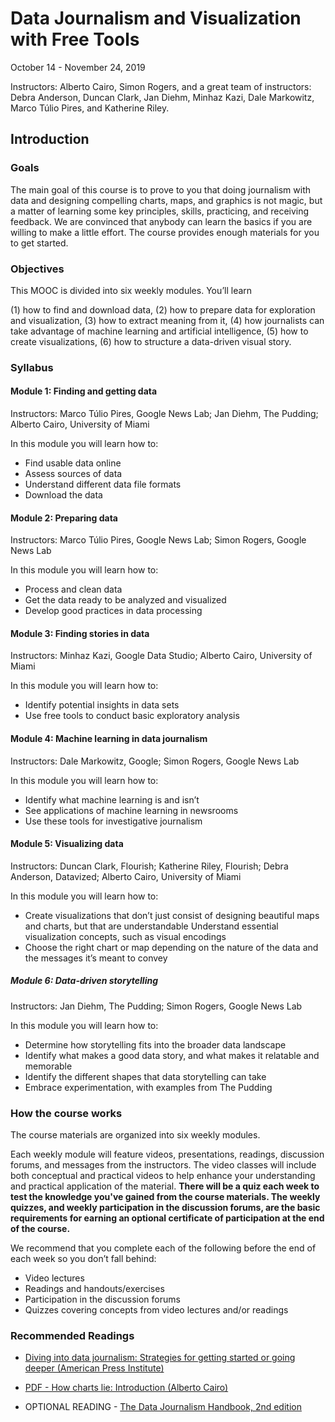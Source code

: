 # Data Journalism and Visualization with Free Tools

October 14 - November 24, 2019

Instructors: Alberto Cairo, Simon Rogers, and a great team of instructors: Debra Anderson, Duncan Clark, Jan Diehm, Minhaz Kazi, Dale Markowitz, Marco Túlio Pires, and Katherine Riley.

## Introduction

### Goals

The main goal of this course is to prove to you that doing journalism with data and designing compelling charts, maps, and graphics is not magic, but a matter of learning some key principles, skills, practicing, and receiving feedback. We are convinced that anybody can learn the basics if you are willing to make a little effort. The course provides enough materials for you to get started.

### Objectives

This MOOC is divided into six weekly modules. You’ll learn 

(1) how to find and download data, 
(2) how to prepare data for exploration and visualization, 
(3) how to extract meaning from it, 
(4) how journalists can take advantage of machine learning and artificial intelligence, 
(5) how to create visualizations, 
(6) how to structure a data-driven visual story.

### Syllabus

#### Module 1: Finding and getting data

Instructors: Marco Túlio Pires, Google News Lab; Jan Diehm, The Pudding; Alberto Cairo, University of Miami

In this module you will learn how to:

* Find usable data online
* Assess sources of data
* Understand different data file formats
* Download the data

#### Module 2: Preparing data

Instructors: Marco Túlio Pires, Google News Lab; Simon Rogers, Google News Lab

In this module you will learn how to:

* Process and clean data
* Get the data ready to be analyzed and visualized
* Develop good practices in data processing

#### Module 3: Finding stories in data

Instructors: Minhaz Kazi, Google Data Studio; Alberto Cairo, University of Miami

In this module you will learn how to:

* Identify potential insights in data sets
* Use free tools to conduct basic exploratory analysis

#### Module 4: Machine learning in data journalism

Instructors: Dale Markowitz, Google; Simon Rogers, Google News Lab

In this module you will learn how to:

* Identify what machine learning is and isn’t
* See applications of machine learning in newsrooms
* Use these tools for investigative journalism

#### Module 5: Visualizing data

Instructors: Duncan Clark, Flourish; Katherine Riley, Flourish; Debra Anderson, Datavized; Alberto Cairo, University of Miami

In this module you will learn how to:

* Create visualizations that don’t just consist of designing beautiful maps and charts, but that are understandable
Understand essential visualization concepts, such as visual encodings
* Choose the right chart or map depending on the nature of the data and the messages it’s meant to convey

##### Module 6: Data-driven storytelling

Instructors: Jan Diehm, The Pudding; Simon Rogers, Google News Lab

In this module you will learn how to:

* Determine how storytelling fits into the broader data landscape
* Identify what makes a good data story, and what makes it relatable and memorable
* Identify the different shapes that data storytelling can take
* Embrace experimentation, with examples from The Pudding

### How the course works

The course materials are organized into six weekly modules.

Each weekly module will feature videos, presentations, readings, discussion forums, and messages from the instructors. The video classes will include both conceptual and practical videos to help enhance your understanding and practical application of the material. **There will be a quiz each week to test the knowledge you've gained from the course materials. The weekly quizzes, and weekly participation in the discussion forums, are the basic requirements for earning an optional certificate of participation at the end of the course.**

We recommend that you complete each of the following before the end of each week so you don’t fall behind:

* Video lectures
* Readings and handouts/exercises
* Participation in the discussion forums
* Quizzes covering concepts from video lectures and/or readings

### Recommended Readings

* [Diving into data journalism: Strategies for getting started or going deeper (American Press Institute)](https://www.americanpressinstitute.org/publications/reports/strategy-studies/data-journalism/single-page/)

* [PDF - How charts lie: Introduction (Alberto Cairo)](https://journalismcourses.org/courses/DATA0819/HowChartsLie_INTRODUCTION.pdf)

* OPTIONAL READING - [The Data Journalism Handbook, 2nd edition](https://datajournalism.com/read/handbook/two)
